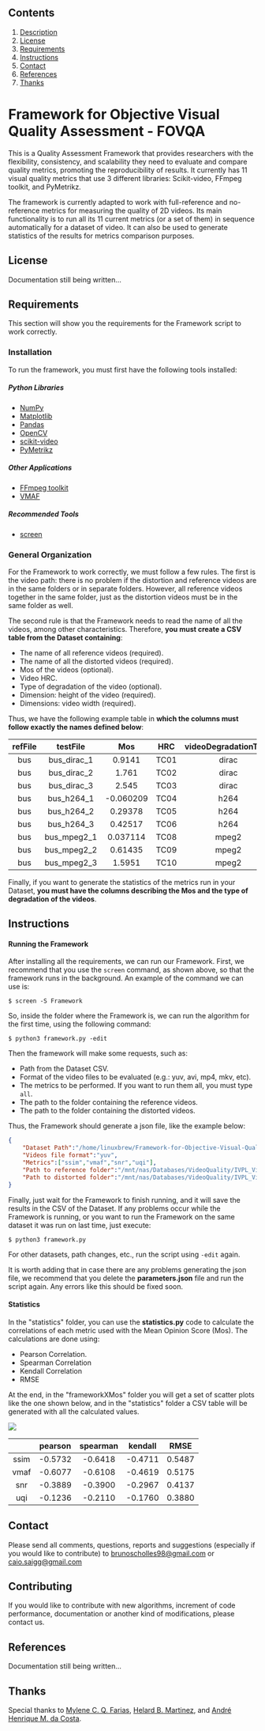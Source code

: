 ## Contents

1. [Description](#desc)
2. [License](#lic)
3. [Requirements](#req)
4. [Instructions](#inst)
6. [Contact](#contact)
7. [References](#refs)
8. [Thanks](#thanks)

<a name="desc"></a>
# Framework for Objective Visual Quality Assessment - FOVQA

This is a Quality Assessment Framework that provides researchers with the flexibility, consistency, and scalability they need to evaluate and compare quality metrics, promoting the reproducibility of results. It currently has 11 visual quality metrics that use 3 different libraries: Scikit-video, FFmpeg toolkit, and PyMetrikz.

The framework is currently adapted to work with full-reference and no-reference metrics for measuring the quality of 2D videos. Its main functionality is to run all its 11 current metrics (or a set of them) in sequence automatically for a dataset of video. It can also be used to generate statistics of the results for metrics comparison purposes.

<a name="lic"></a>
## License

Documentation still being written...

<a name="req"></a>
## Requirements

This section will show you the requirements for the Framework script to work correctly.

### Installation
To run the framework, you must first have the following tools installed:

##### Python Libraries

- [NumPy](https://numpy.org/)
- [Matplotlib](https://matplotlib.org/stable/users/installing/index.html)
- [Pandas](https://pandas.pydata.org/)
- [OpenCV](https://docs.opencv.org/4.x/d6/d00/tutorial_py_root.html)
- [scikit-video](http://www.scikit-video.org/stable/)
- [PyMetrikz](https://gitlab.com/gpds-unb/pymetrikz)

##### Other Applications
- [FFmpeg toolkit](https://ffmpeg.org/)
- [VMAF](https://github.com/Netflix/vmaf)

##### Recommended Tools
- [screen](https://linuxize.com/post/how-to-use-linux-screen/)

### General Organization

For the Framework to work correctly, we must follow a few rules. The first is the video path: there is no problem if the distortion and reference videos are in the same folders or in separate folders. However, all reference videos together in the same folder, just as the distortion videos must be in the same folder as well.

The second rule is that the Framework needs to read the name of all the videos, among other characteristics. Therefore, **you must create a CSV table from the Dataset containing**:

- The name of all reference videos (required).
- The name of all the distorted videos (required).
- Mos of the videos (optional).
- Video HRC.
- Type of degradation of the video (optional).
- Dimension: height of the video (required).
- Dimensions: video width (required).

Thus, we have the following example table in **which the columns must follow exactly the names defined below**:

|refFile|testFile|Mos|HRC|videoDegradationType|height|width|
| :------------: | :------------: | :------------: | :------------: | :------------: | :------------: | :------------: |
|bus|bus_dirac_1|0.9141|TC01|dirac|1088|1920|
|bus|bus_dirac_2|1.761|TC02|dirac|1088|1920|
|bus|bus_dirac_3|2.545|TC03|dirac|1088|1920|
|bus|bus_h264_1|-0.060209|TC04|h264|1088|1920|
|bus|bus_h264_2|0.29378|TC05|h264|1088|1920|
|bus|bus_h264_3|0.42517|TC06|h264|1088|1920|
|bus|bus_mpeg2_1|0.037114|TC08|mpeg2|1088|1920|
|bus|bus_mpeg2_2|0.61435|TC09|mpeg2|1088|1920|
|bus|bus_mpeg2_3|1.5951|TC10|mpeg2|1088|1920|

Finally, if you want to generate the statistics of the metrics run in your Dataset, **you must have the columns describing the Mos and the type of degradation of the videos**.

<a name="inst"></a>
## Instructions

#### Running the Framework

After installing all the requirements, we can run our Framework. First, we recommend that you use the `screen` command, as shown above, so that the framework runs in the background. An example of the command we can use is:

`$ screen -S Framework`

So, inside the folder where the Framework is, we can run the algorithm for the first time, using the following command:

`$ python3 framework.py -edit`

Then the framework will make some requests, such as:
- Path from the Dataset CSV.
- Format of the video files to be evaluated (e.g.: yuv, avi, mp4, mkv, etc).
- The metrics to be performed. If you want to run them all, you must type `all`.
- The path to the folder containing the reference videos.
- The path to the folder containing the distorted videos.

Thus, the Framework should generate a json file, like the example below:

```json
{
    "Dataset Path":"/home/linuxbrew/Framework-for-Objective-Visual-Quality-Assessment-FOVQA/results/IVPL_Dataset_Complete.csv",
    "Videos file format":"yuv",
    "Metrics":["ssim","vmaf","snr","uqi"],
    "Path to reference folder":"/mnt/nas/Databases/VideoQuality/IVPL_VideoDataset/reference_videos/",
    "Path to distorted folder":"/mnt/nas/Databases/VideoQuality/IVPL_VideoDataset/video_sequences/"
}
```
Finally, just wait for the Framework to finish running, and it will save the results in the CSV of the Dataset. If any problems occur while the Framework is running, or you want to run the Framework on the same dataset it was run on last time, just execute:

`$ python3 framework.py`

For other datasets, path changes, etc., run the script using `-edit` again.

It is worth adding that in case there are any problems generating the json file, we recommend that you delete the **parameters.json** file and run the script again. Any errors like this should be fixed soon.

<a name="stats"></a>
#### Statistics

In the "statistics" folder, you can use the **statistics.py** code to calculate the correlations of each metric used with the Mean Opinion Score (Mos). The calculations are done using:

- Pearson Correlation.
- Spearman Correlation
- Kendall Correlation
- RMSE

At the end, in the "frameworkXMos" folder you will get a set of scatter plots like the one shown below, and in the "statistics" folder a CSV table will be generated with all the calculated values.

![](https://i.postimg.cc/qRP266Kd/vmaf.png)

||pearson|spearman|kendall|RMSE|
| :------------: | :------------: | :------------: | :------------: | :------------: |
|ssim|-0.5732|-0.6418|-0.4711|0.5487|
|vmaf|-0.6077|-0.6108|-0.4619|0.5175|
|snr|-0.3889|-0.3900|-0.2967|0.4137|
|uqi|-0.1236|-0.2110|-0.1760|0.3880|


<a name="contact"></a>
## Contact

Please send all comments, questions, reports and suggestions (especially if you would like to contribute) to brunoscholles98@gmail.com or  caio.saigg@gmail.com

<a name="contrib"></a>
## Contributing

If you would like to contribute with new algorithms, increment of code performance, documentation or another kind of modifications, please contact us.

<a name="refs"></a>
## References

Documentation still being written…

<a name="thanks"></a>
## Thanks

Special thanks to [Mylene C. Q. Farias](http://www.ene.unb.br/mylene/), [Helard B. Martinez](https://people.ucd.ie/helard.becerra), and [André Henrique M. da Costa](https://www.escavador.com/sobre/277751988/andre-henrique-macedo-da-costa).
